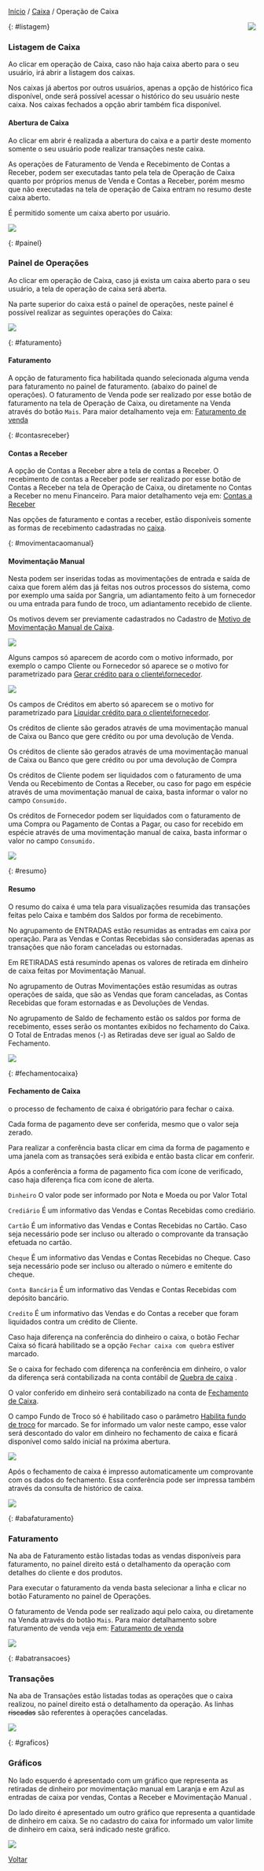 [Início](index.md) / [Caixa](caixa.md) /  Operação de Caixa

<a href="http://docs.continentenuvem.com.br/dicas.html#dicas"><img align="right" src="http://docs.continentenuvem.com.br/images/dicas.png"></a>



{: #listagem}

### Listagem de Caixa

Ao clicar em operação de Caixa, caso não haja caixa aberto para o seu usuário, irá abrir a listagem dos caixas.

Nos caixas já abertos por outros usuários, apenas a opção de histórico fica disponível, onde será possível acessar o histórico do seu usuário neste caixa. Nos caixas fechados a opção abrir também fica disponível.

#### Abertura de Caixa

Ao clicar em abrir é realizada a abertura do caixa e a partir deste momento somente o seu usuário pode realizar transações neste caixa.

As operações de Faturamento de Venda e Recebimento de Contas a Receber, podem ser executadas tanto pela tela de  Operação de Caixa quanto por próprios menus de Venda e Contas a Receber, porém mesmo que não executadas na tela de operação de Caixa entram no resumo deste caixa aberto.

É permitido somente um caixa aberto por usuário.



![](images/caixa_listagem_caixa.jpg)

{: #painel}

### Painel de Operações

Ao clicar em operação de Caixa, caso já exista um caixa aberto para o seu usuário, a tela de operação de caixa será aberta.

Na parte superior do caixa está o painel de operações, neste painel é possível realizar as seguintes operações do Caixa:

![](images/caixa_operacao_caixa_painel.jpg)

{: #faturamento}

#### Faturamento

A opção de faturamento fica habilitada quando selecionada alguma venda para faturamento no painel de faturamento. (abaixo do painel de operações).  O faturamento de Venda pode ser realizado por esse botão de faturamento na tela de Operação de Caixa, ou diretamente na Venda através do botão `Mais`. Para maior detalhamento veja em: [Faturamento de venda](vendas_venda.md#faturamento)

{: #contasreceber}

#### Contas a Receber

A opção de Contas a Receber abre a tela de contas a Receber. O recebimento de contas a Receber pode ser realizado por esse botão de Contas a Receber na tela de Operação de Caixa, ou diretamente no Contas a Receber no menu Financeiro. Para maior detalhamento veja em: [Contas a Receber](financeiro_contas_receber.md)

Nas opções de faturamento e contas a receber, estão disponíveis somente as formas de recebimento cadastradas no [caixa](caixa_caixa.md#cadastro).

{: #movimentacaomanual}

#### Movimentação Manual

Nesta podem ser inseridas todas as movimentações de entrada e saída de caixa que forem além das já feitas nos outros processos do sistema, como por exemplo uma saída por Sangria, um adiantamento feito à um fornecedor ou uma entrada para fundo de troco, um adiantamento recebido de cliente.

Os motivos devem ser previamente cadastrados no Cadastro de [Motivo de Movimentação Manual de Caixa](caixa_motivo_movimentacao_manual_caixa.md).

![](images/caixa_caixa_operacao_caixa_movimentacao_manual.jpg)

Alguns campos só aparecem de acordo com o motivo informado, por exemplo o campo Cliente ou Fornecedor só aparece se o motivo for parametrizado para [Gerar crédito para o cliente\fornecedor](caixa_motivo_movimentacao_manual_caixa.md#gerarcredito).

![](images/caixa_caixa_operacao_caixa_movimentacao_manual_gera_credito.jpg)



Os campos de Créditos em aberto só aparecem se o motivo for parametrizado para [Liquidar crédito para o cliente\fornecedor](caixa_motivo_movimentacao_manual_caixa.md#liquidarcredito).

Os créditos de cliente são gerados através de uma movimentação manual de Caixa ou Banco que gere crédito ou por uma devolução de Venda.

Os créditos de cliente são gerados através de uma movimentação manual de Caixa ou Banco que gere crédito ou por uma devolução de Compra

Os créditos de Cliente podem ser liquidados com o faturamento de uma Venda ou Recebimento de Contas a Receber, ou caso for pago em espécie através de uma movimentação manual de caixa, basta informar o valor no campo `Consumido.`

Os créditos de Fornecedor podem ser liquidados com o faturamento de uma Compra ou Pagamento de Contas a Pagar, ou caso for recebido em espécie através de uma movimentação manual de caixa, basta informar o valor no campo `Consumido.`



![](images/caixa_caixa_operacao_caixa_movimentacao_manual_liquidar_credito.jpg)



{: #resumo}

#### Resumo

O resumo do caixa é uma tela para visualizações resumida das transações feitas pelo Caixa e também dos Saldos por forma de recebimento.

No agrupamento de ENTRADAS estão resumidas as entradas em caixa por operação. Para as Vendas e Contas Recebidas são consideradas apenas as transações que não foram canceladas ou estornadas.

Em RETIRADAS está resumindo apenas os valores de retirada em dinheiro de caixa feitas por Movimentação Manual.

No agrupamento de Outras Movimentações estão resumidas as outras operações de saída, que são as Vendas que foram canceladas, as Contas Recebidas que foram estornadas e as Devoluções de Vendas.

No agrupamento de Saldo de fechamento estão os saldos por forma de recebimento, esses serão os montantes exibidos no fechamento do Caixa. O Total de Entradas menos (-) as Retiradas deve ser igual ao Saldo de Fechamento.



![](images/caixa_caixa_operacao_caixa_resumo.jpg)

{: #fechamentocaixa}

#### Fechamento de Caixa

o processo de fechamento de caixa é obrigatório para fechar o caixa.  

Cada forma de pagamento deve ser conferida, mesmo que o valor seja zerado. 

Para realizar a conferência basta clicar em cima da forma de pagamento e uma janela com as transações será exibida e então basta clicar em conferir. 

Após a conferência a forma de pagamento fica com ícone de verificado, caso haja diferença fica com  ícone de alerta. 

`Dinheiro` O valor pode ser informado por Nota e Moeda ou por Valor Total

`Crediário` É  um informativo das Vendas e Contas Recebidas como crediário.

`Cartão` É  um informativo das Vendas e Contas Recebidas no Cartão. Caso seja necessário pode ser incluso ou alterado o comprovante da transação efetuada no cartão.

`Cheque` É  um informativo das Vendas e Contas Recebidas no Cheque. Caso seja necessário pode ser incluso ou alterado o número e emitente do cheque.

`Conta Bancária` É  um informativo das Vendas e Contas Recebidas com depósito bancário.

`Credito` É  um informativo das Vendas e do Contas a receber que foram liquidados contra um crédito de Cliente.



Caso haja diferença na conferência do dinheiro o caixa, o botão Fechar Caixa só ficará habilitado se a opção `Fechar caixa com quebra` estiver marcado. 

Se o caixa for fechado com diferença na conferência em dinheiro, o valor da diferença será contabilizada na conta contábil de [Quebra de caixa](contabilidade_parametro_contabil.md#caixa) .

O valor conferido em dinheiro será contabilizado na conta de [Fechamento de Caixa](contabilidade_parametro_contabil.md#caixa).

O campo Fundo de Troco só é habilitado caso o parâmetro [Habilita fundo de troco](sistema_parametrizacao.md#caixa)  for marcado. Se for informado um valor neste campo, esse valor será descontado do valor em dinheiro no fechamento de caixa e ficará disponível como saldo inicial na próxima abertura.



![](images/caixa_caixa_operacao_caixa_fechamento.jpg)



Após  o fechamento de caixa é impresso automaticamente um comprovante com os dados do fechamento. Essa conferência pode ser impressa também através da consulta de histórico de caixa.

![](images/caixa_caixa_operacao_caixa_fechamento_comprovante.jpg)

{: #abafaturamento}

### Faturamento

Na aba de Faturamento estão listadas todas as vendas disponíveis para faturamento,  no painel direito está o detalhamento da operação com detalhes do cliente e dos produtos.

Para executar o faturamento da venda basta selecionar a linha e clicar no botão Faturamento no painel de Operações.

O faturamento de Venda pode ser realizado aqui pelo caixa, ou diretamente na Venda através do botão `Mais`. Para maior detalhamento sobre faturamento de venda veja em: [Faturamento de venda](vendas_venda.md#faturamento)

![](images/caixa_caixa_operacao_caixa_faturamento.jpg)

{: #abatransacoes}

### Transações

Na aba de Transações estão listadas todas as operações que o caixa realizou, no painel direito está o detalhamento da operação. As linhas ~~riscadas~~ são referentes à operações canceladas.

![](images/caixa_caixa_operacao_caixa_transacoes.jpg)

{: #graficos}

### Gráficos

No lado esquerdo é apresentado com um gráfico que representa as retiradas de dinheiro por movimentação manual em Laranja e em Azul as entradas de caixa por vendas, Contas a Receber e Movimentação Manual .

Do lado direito é apresentado um outro gráfico que representa a quantidade de dinheiro em caixa. Se no cadastro do caixa for informado um valor limite de dinheiro em caixa, será indicado neste gráfico.

![](images/caixa_caixa_operacao_caixa_grafico.jpg)

[Voltar](caixa.md)



